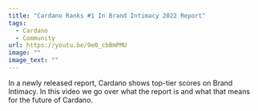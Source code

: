 ```yaml
---
title: "Cardano Ranks #1 In Brand Intimacy 2022 Report"
tags:
  - Cardano
  - Community
url: https://youtu.be/9e0_cbBmPMU
image: ""
image_text: ""
---
```


In a newly released report, Cardano shows top-tier scores on Brand Intimacy. In this video we go over what the report is and what that means for the future of Cardano.
